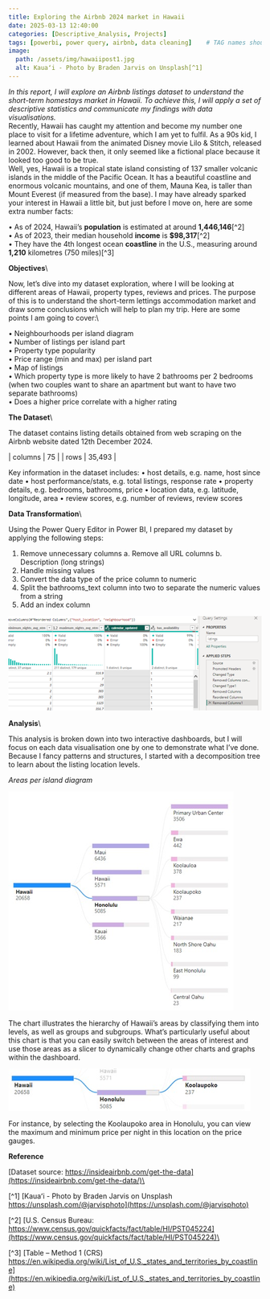 ```yaml
---
title: Exploring the Airbnb 2024 market in Hawaii
date: 2025-03-13 12:40:00
categories: [Descriptive_Analysis, Projects]
tags: [powerbi, power query, airbnb, data cleaning]    # TAG names should always be lowercase
image:
  path: /assets/img/hawaiipost1.jpg
  alt: Kauaʻi - Photo by Braden Jarvis on Unsplash[^1]
---
```

*In this report, I will explore an Airbnb listings dataset to understand the short-term homestays market in Hawaii. To achieve this, I will apply a set of descriptive statistics and communicate my findings with data visualisations.*\
Recently, Hawaii has caught my attention and become my number one place to visit for a lifetime adventure, which I am yet to fulfil.  As a 90s kid, I learned about Hawaii from the animated Disney movie Lilo & Stitch, released in 2002. However, back then, it only seemed like a fictional place because it looked too good to be true.\
Well, yes, Hawaii is a tropical state island consisting of 137 smaller volcanic islands in the middle of the Pacific Ocean. It has a beautiful coastline and enormous volcanic mountains, and one of them, Mauna Kea, is taller than Mount Everest (if measured from the base). I may have already sparked your interest in Hawaii a little bit, but just before I move on, here are some extra number facts:

•	As of 2024, Hawaii’s **population** is estimated at around **1,446,146**[^2]\
•	As of 2023, their median household **income** is **$98,317**[^2]\
•	They have the 4th longest ocean **coastline** in the U.S., measuring around **1,210** kilometres (750 miles)[^3]

**Objectives**\

Now, let’s dive into my dataset exploration, where I will be looking at different areas of Hawaii, property types, reviews and prices. The purpose of this is to understand the short-term lettings accommodation market and draw some conclusions which will help to plan my trip. Here are some points I am going to cover:\

•	Neighbourhoods per island diagram\
•	Number of listings per island part\
•	Property type popularity\
•	Price range (min and max) per island part\
•	Map of listings\
•	Which property type is more likely to have 2 bathrooms per 2 bedrooms (when two couples want to share an apartment but want to have two separate bathrooms)\
•	Does a higher price correlate with a higher rating

**The Dataset**\

The dataset contains listing details obtained from web scraping on the Airbnb website dated 12th December 2024. 

| columns    | 75       |
| rows | 35,493       |

Key information in the dataset includes:
•	host details, e.g. name, host since date
•	host performance/stats, e.g. total listings, response rate
•	property details, e.g. bedrooms, bathrooms, price
•	location data, e.g. latitude, longitude, area
•	review scores, e.g. number of reviews, review scores

**Data Transformation**\

Using the Power Query Editor in Power BI, I prepared my dataset by applying the following steps:
1.	Remove unnecessary columns
  a.	Remove all URL columns
  b.	Description (long strings)
2.	Handle missing values
3.	Convert the data type of the price column to numeric
4.	Split the bathrooms_text column into two to separate the numeric values from a string
5.	Add an index column

![Power Query Screenshot](/assets/img/datatransformation.png)

**Analysis**\

This analysis is broken down into two interactive dashboards, but I will focus on each data visualisation one by one to demonstrate what I’ve done. Because I fancy patterns and structures, I started with a decomposition tree to learn about the listing location levels. 

*Areas per island diagram*

![Areas per island diagram](/assets/img/decompositiontree.jpg)

The chart illustrates the hierarchy of Hawaii’s areas by classifying them into levels, as well as groups and subgroups. What’s particularly useful about this chart is that you can easily switch between the areas of interest and use those areas as a slicer to dynamically change other charts and graphs within the dashboard.

![Honolulu Example](/assets/img/honoluluexample.jpg)

For instance, by selecting the Koolaupoko area in Honolulu, you can view the maximum and minimum price per night in this location on the price gauges.

**Reference**

[Dataset source: https://insideairbnb.com/get-the-data](https://insideairbnb.com/get-the-data/)\

[^1] [Kauaʻi - Photo by Braden Jarvis on Unsplash https://unsplash.com/@jarvisphoto](https://unsplash.com/@jarvisphoto)

[^2] [U.S. Census Bureau: https://www.census.gov/quickfacts/fact/table/HI/PST045224](https://www.census.gov/quickfacts/fact/table/HI/PST045224)\

[^3] [Table – Method 1 (CRS) https://en.wikipedia.org/wiki/List_of_U.S._states_and_territories_by_coastline](https://en.wikipedia.org/wiki/List_of_U.S._states_and_territories_by_coastline)
